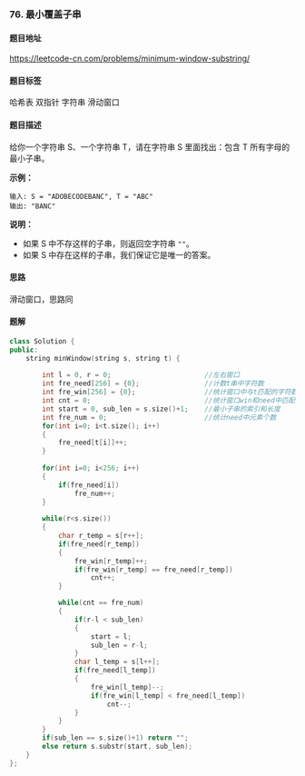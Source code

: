 ### 76. 最小覆盖子串

#### 题目地址

https://leetcode-cn.com/problems/minimum-window-substring/

#### 题目标签

哈希表	双指针	字符串	滑动窗口

#### 题目描述

给你一个字符串 S、一个字符串 T，请在字符串 S 里面找出：包含 T 所有字母的最小子串。

**示例：**

```
输入: S = "ADOBECODEBANC", T = "ABC"
输出: "BANC"
```

**说明：**

- 如果 S 中不存这样的子串，则返回空字符串 `""`。
- 如果 S 中存在这样的子串，我们保证它是唯一的答案。

#### 思路

滑动窗口，思路同

#### 题解

```c++
class Solution {
public:
    string minWindow(string s, string t) {
        
        int l = 0, r = 0;						//左右窗口
        int fre_need[256] = {0};				//计数t串中字符数
        int fre_win[256] = {0};					//统计窗口中与t匹配的字符数
        int cnt = 0;							//统计窗口win和need中匹配的数量
        int start = 0, sub_len = s.size()+1;	//最小子串的索引和长度
        int fre_num = 0;						//统计need中元素个数
        for(int i=0; i<t.size(); i++)			
        {
            fre_need[t[i]]++;
        }
        
        for(int i=0; i<256; i++)
        {
            if(fre_need[i])
                fre_num++;
        }
        
        while(r<s.size())
        {
            char r_temp = s[r++];
            if(fre_need[r_temp])
            {
                fre_win[r_temp]++;
                if(fre_win[r_temp] == fre_need[r_temp])
                    cnt++;
            }

            while(cnt == fre_num)
            {
                if(r-l < sub_len)
                {
                    start = l;
                    sub_len = r-l;
                }
                char l_temp = s[l++];
                if(fre_need[l_temp])
                {
                    fre_win[l_temp]--;
                    if(fre_win[l_temp] < fre_need[l_temp])
                        cnt--;
                }
            }
        }
        if(sub_len == s.size()+1) return "";
        else return s.substr(start, sub_len);
    }
};
```

